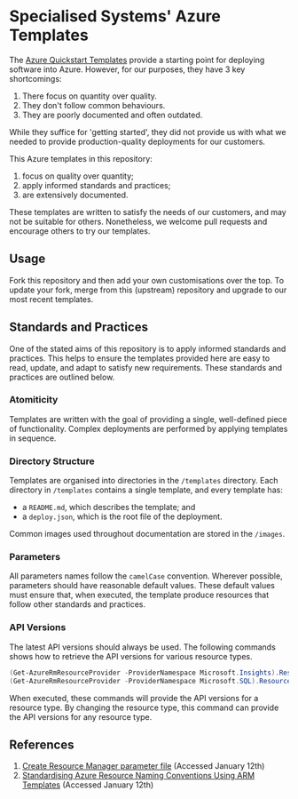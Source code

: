 # Specialised Systems' Azure Templates

The [Azure Quickstart Templates](https://github.com/Azure/azure-quickstart-templates)
provide a starting point for deploying software into Azure. However, for our
purposes, they have 3 key shortcomings:

  1. There focus on quantity over quality.
  2. They don't follow common behaviours.
  3. They are poorly documented and often outdated.

While they suffice for 'getting started', they did not provide us with what we
needed to provide production-quality deployments for our customers.

This Azure templates in this repository:

  1. focus on quality over quantity;
  2. apply informed standards and practices;
  3. are extensively documented.

These templates are written to satisfy the needs of our customers, and may not
be suitable for others. Nonetheless, we welcome pull requests and encourage
others to try our templates.

## Usage

Fork this repository and then add your own customisations over the top. To
update your fork, merge from this (upstream) repository and upgrade to our most
recent templates.

## Standards and Practices

One of the stated aims of this repository is to apply informed standards and
practices. This helps to ensure the templates provided here are easy to read,
update, and adapt to satisfy new requirements. These standards and practices
are outlined below.

### Atomiticity

Templates are written with the goal of providing a single, well-defined piece
of functionality. Complex deployments are performed by applying templates in
sequence.

### Directory Structure

Templates are organised into directories in the `/templates` directory. Each
directory in `/templates` contains a single template, and every template has:

* a `README.md`, which describes the template; and
* a `deploy.json`, which is the root file of the deployment.

Common images used throughout documentation are stored in the `/images`.

### Parameters

All parameters names follow the `camelCase` convention. Wherever possible,
parameters should have reasonable default values. These default values must
ensure that, when executed, the template produce resources that follow other
standards and practices.

### API Versions

The latest API versions should always be used. The following commands shows how
to retrieve the API versions for various resource types.

```PowerShell
(Get-AzureRmResourceProvider -ProviderNamespace Microsoft.Insights).ResourceTypes | Where {$_.ResourceTypeName -eq 'components'} | Select -ExpandProperty ApiVersions
(Get-AzureRmResourceProvider -ProviderNamespace Microsoft.SQL).ResourceTypes | Where {$_.ResourceTypeName -eq 'servers/databases'} | Select -ExpandProperty ApiVersions
```

When executed, these commands will provide the API versions for a resource
type. By changing the resource type, this command can provide the API versions
for any resource type.

## References

  1. [Create Resource Manager parameter file](https://docs.microsoft.com/en-us/azure/azure-resource-manager/templates/parameter-files) (Accessed January 12th)
  2. [Standardising Azure Resource Naming Conventions Using ARM Templates](https://adatis.co.uk/standardising-azure-resource-naming-conventions-using-arm-templates/) (Accessed January 12th)

